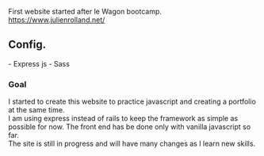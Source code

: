 First website started after le Wagon bootcamp. </br>
https://www.julienrolland.net/

<h2>Config.</h2>
- Express js
- Sass

<h3>Goal</h3>

<p>I started to create this website to practice javascript and creating a portfolio at the same time. </br> I am using express instead of rails to keep the framework as simple as possible for now. The front end has be done only with vanilla javascript so far. </br> The site is still in progress and will have many changes as I learn new skills. </p>
